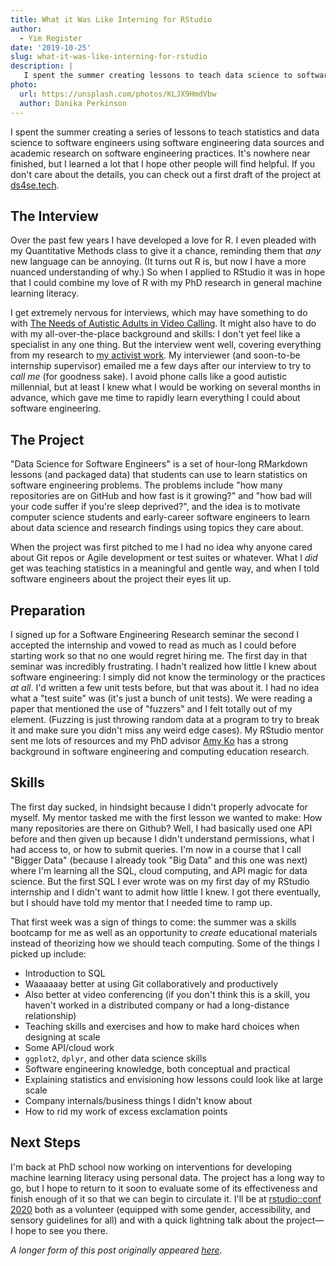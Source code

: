 ```yaml
---
title: What it Was Like Interning for RStudio
author:
  - Yim Register
date: '2019-10-25'
slug: what-it-was-like-interning-for-rstudio
description: |
   I spent the summer creating lessons to teach data science to software engineers. Here's what I learned along the way.
photo:
  url: https://unsplash.com/photos/KLJX9HmdVbw
  author: Danika Perkinson
---
```


I spent the summer creating a series of lessons to teach statistics and data science to software engineers
using software engineering data sources and academic research on software engineering practices.
It's nowhere near finished,
but I learned a lot that I hope other people will find helpful.
If you don't care about the details,
you can check out a first draft of the project at [ds4se.tech][ds4se].

## The Interview

Over the past few years I have developed a love for R.
I even pleaded with my Quantitative Methods class to give it a chance,
reminding them that *any* new language can be annoying.
(It turns out R is, but now I have a more nuanced understanding of why.)
So when I applied to RStudio it was in hope that I could combine my love of R with my PhD research in general machine learning literacy.

I get extremely nervous for interviews,
which may have something to do with
[The Needs of Autistic Adults in Video Calling][video-needs].
It might also have to do with my all-over-the-place background and skills:
I don't yet feel like a specialist in any one thing.
But the interview went well,
covering everything from my research to [my activist work][rochester].
My interviewer (and soon-to-be internship supervisor) emailed me a few days after our interview to try to *call me*
(for goodness sake).
I avoid phone calls like a good autistic millennial,
but at least I knew what I would be working on several months in advance,
which gave me time to rapidly learn everything I could about software engineering.

## The Project

"Data Science for Software Engineers" is a set of hour-long RMarkdown lessons (and packaged data)
that students can use to learn statistics on software engineering problems.
The problems include "how many repositories are on GitHub and how fast is it growing?"
and "how bad will your code suffer if you're sleep deprived?",
and the idea is to motivate computer science students and early-career software engineers
to learn about data science and research findings
using topics they care about.

When the project was first pitched to me
I had no idea why anyone cared about Git repos or Agile development or test suites or whatever.
What I *did* get was teaching statistics in a meaningful and gentle way,
and when I told software engineers about the project their eyes lit up.

## Preparation

I signed up for a Software Engineering Research seminar the second I accepted the internship
and vowed to read as much as I could before starting work so that no one would regret hiring me.
The first day in that seminar was incredibly frustrating.
I hadn't realized how little I knew about software engineering:
I simply did not know the terminology or the practices *at all*.
I'd written a few unit tests before, but that was about it.
I had no idea what a "test suite" was (it's just a bunch of unit tests).
We were reading a paper that mentioned the use of "fuzzers"
and I felt totally out of my element.
(Fuzzing is just throwing random data at a program to try to break it
and make sure you didn't miss any weird edge cases).
My RStudio mentor sent me lots of resources
and my PhD advisor [Amy Ko][amy-ko] has a strong background in software engineering and computing education research.

## Skills

The first day sucked,
in hindsight because I didn't properly advocate for myself.
My mentor tasked me with the first lesson we wanted to make:
How many repositories are there on Github?
Well,
I had basically used one API before and then given up because I didn't understand permissions,
what I had access to,
or how to submit queries.
I'm now in a course that I call "Bigger Data"
(because I already took "Big Data" and this one was next)
where I'm learning all the SQL, cloud computing, and API magic for data science.
But the first SQL I ever wrote was on my first day of my RStudio internship
and I didn't want to admit how little I knew.
I got there eventually,
but I should have told my mentor that I needed time to ramp up.

That first week was a sign of things to come:
the summer was a skills bootcamp for me
as well as an opportunity to *create* educational materials
instead of theorizing how we should teach computing.
Some of the things I picked up include:

-   Introduction to SQL
-   Waaaaaay better at using Git collaboratively and productively
-   Also better at video conferencing
    (if you don't think this is a skill, you haven't worked in a distributed company or had a long-distance relationship)
-   Teaching skills and exercises and how to make hard choices when designing at scale
-   Some API/cloud work
-   `ggplot2`, `dplyr`, and other data science skills
-   Software engineering knowledge, both conceptual and practical
-   Explaining statistics and envisioning how lessons could look like at large scale
-   Company internals/business things I didn't know about
-   How to rid my work of excess exclamation points

## Next Steps

I'm back at PhD school now
working on interventions for developing machine learning literacy using personal data.
The project has a long way to go,
but I hope to return to it soon
to evaluate some of its effectiveness and finish enough of it so that we can begin to circulate it.
I'll be at [rstudio::conf 2020][conf] both as a volunteer
(equipped with some gender, accessibility, and sensory guidelines for all)
and with a quick lightning talk about the project—I hope to see you there.

*A longer form of this post originally appeared [here][original].*

[amy-ko]: https://faculty.washington.edu/ajko/
[conf]: https://rstudio.com/conference/
[ds4se]: https://ds4se.tech/
[original]: https://medium.com/bits-and-behavior/what-it-was-like-interning-for-rstudio-ca0193e64bf5
[rochester]: [https://www.nytimes.com/2017/09/15/nyregion/rochester-university-sexual-harassment.html
[video-needs]: https://www.microsoft.com/en-us/research/uploads/prod/2019/08/Video_Calling_Challenges_for_Autism_camera-ready.pdf
